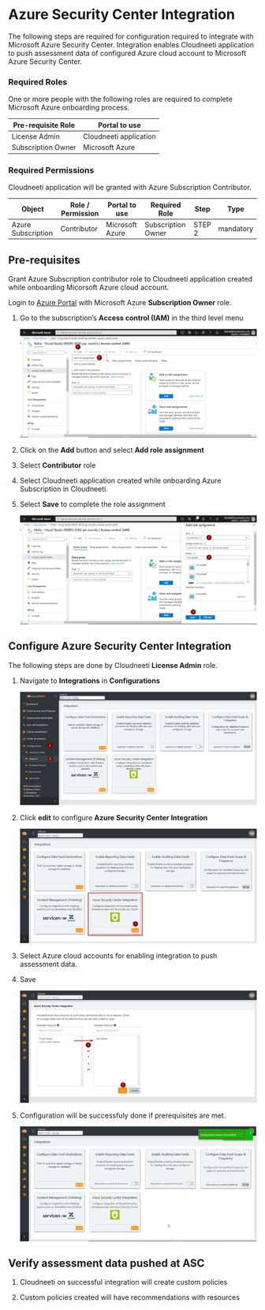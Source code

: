 # Azure Security Center Integration

The following steps are required for configuration required to integrate with Microsoft Azure Security Center. Integration enables  Cloudneeti application to push assessment data of configured Azure cloud account to Microsoft Azure Security Center.

### Required Roles

One or more people with the following roles are required to complete Microsoft
Azure onboarding process.

| **Pre-requisite Role**  | **Portal to use**      |
|-------------------------|------------------------|
| License Admin           | Cloudneeti application |
| Subscription Owner      | Microsoft Azure        |

### Required Permissions

Cloudneeti application will be granted with Azure Subscription Contributor.

| Object | Role / Permission                                                 | Portal to use     | Required Role               | Step     | Type      | 
|------|-------------------------------------------------------------|-------------------|--------------------|----------|-----------|
| Azure Subscription | Contributor              | Microsoft Azure   | Subscription Owner | STEP 2   | mandatory | 


## Pre-requisites

Grant Azure Subscription contributor role to Cloudneeti application created while onboarding Micorsoft Azure cloud account.


Login to [Azure Portal](https://portal.azure.com/) with Microsoft Azure **Subscription Owner** role.

1.	Go to the subscription’s **Access control (IAM)** in the third level menu

    ![Assign role](.././images/ascPush/role_assign_0.png#thumbnail)

2.	Click on the **Add** button and select **Add role assignment**

3.	Select **Contributor** role 

4.  Select Cloudneeti application created while onboarding Azure Subscription in Cloudneeti.

4.	Select **Save** to complete the role assignment

    ![Assign role](.././images/ascPush/role_assign_1.png#thumbnail)


## Configure Azure Security Center Integration 

The following steps are done by Cloudneeti **License Admin** role.

1. Navigate to **Integrations** in **Configurations**

    ![Integrations](.././images/ascPush/integrations_0.png#thumbnail)


2. Click **edit** to configure **Azure Security Center Integration**

    ![Integrations](.././images/ascPush/integrations_1.png#thumbnail)

3. Select Azure cloud accounts for enabling integration to push assessment data.

4. Save

    ![Integrations](.././images/ascPush/integrations_2.png#thumbnail)

5. Configuration will be successfuly done if prerequisites are met.

    ![Integrations](.././images/ascPush/integrations_3.png#thumbnail)




## Verify assessment data pushed at ASC

1. Cloudneeti on successful integration will create custom policies

2. Custom policies created will have recommendations with resources
